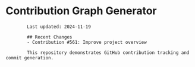 # Contribution Graph Generator
            
            Last updated: 2024-11-19
            
            ## Recent Changes
            - Contribution #561: Improve project overview
            
            This repository demonstrates GitHub contribution tracking and commit generation.
        